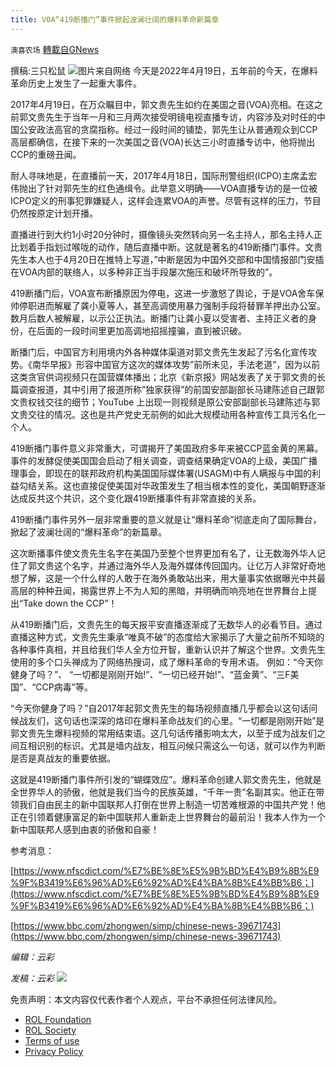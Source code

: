 ```yaml
---
title: VOA“419断播门”事件掀起波澜壮阔的爆料革命新篇章
---
```

`澳喜农场` [轉載自GNews](https://gnews.org/zh-hans/2372648/)

撰稿:三只松鼠
![](https://assets.gnews.org/wp-content/uploads/2022/04/Slide1-24.jpg)图片来自网络
今天是2022年4月19日，五年前的今天，在爆料革命历史上发生了一起重大事件。

2017年4月19日，在万众瞩目中，郭文贵先生如约在美国之音(VOA)亮相。在这之前郭文贵先生于当年一月和三月两次接受明镜电视直播专访，内容涉及对时任的中国公安政法高官的贪腐指称。经过一段时间的铺垫，郭先生让从普通观众到CCP高层都确信，在接下来的一次美国之音(VOA)长达三小时直播专访中，他将抛出CCP的重磅丑闻。

耐人寻味地是，在直播前一天，2017年4月18日，国际刑警组织(ICPO)主席孟宏伟抛出了针对郭先生的红色通缉令。此举意义明确——VOA直播专访的是一位被ICPO定义的刑事犯罪嫌疑人，这样会连累VOA的声誉。尽管有这样的压力，节目仍然按原定计划开播。

直播进行到大约1小时20分钟时，摄像镜头突然转向另一名主持人，那名主持人正比划着手指划过喉咙的动作，随后直播中断。这就是著名的419断播门事件。文贵先生本人也于4月20日在推特上写道，”中断是因为中国外交部和中国情报部门安插在VOA内部的联络人，以多种非正当手段屡次施压和破坏所导致的”。

419断播门后，VOA宣布断播原因为停电，这进一步激怒了舆论，于是VOA舍车保帅停职进而解雇了龚小夏等人，甚至高调使用暴力强制手段将替罪羊押出办公室。数月后数人被解雇，以示公正执法。断播门让龚小夏以受害者、主持正义者的身份，在后面的一段时间里更加高调地招摇撞骗，直到被识破。

断播门后，中国官方利用境内外各种媒体渠道对郭文贵先生发起了污名化宣传攻势。《南华早报》形容中国官方这次的媒体攻势”前所未见，手法老道”，因为以前这类贪官供词视频只在国营媒体播出；北京《新京报》网站发表了关于郭文贵的长篇调查报道，其中引用了报道所称”独家获得”的前国安部副部长马建陈述自己跟郭文贵权钱交往的细节；YouTube 上出现一则视频是原公安部副部长马建陈述与郭文贵交往的情况。这也是共产党史无前例的如此大规模动用各种宣传工具污名化一个人。

419断播门事件意义非常重大，可谓揭开了美国政府多年来被CCP蓝金黄的黑幕。事件的发酵促使美国国会启动了相关调查，调查结果确定VOA的上级，美国广播理事会，即现在的联邦政府机构美国国际媒体署(USAGM)中有人瞒报与中国的利益勾结关系。这也直接促使美国对华政策发生了相当根本性的变化，美国朝野逐渐达成反共这个共识，这个变化跟419断播事件有非常直接的关系。

419断播门事件另外一层非常重要的意义就是让“爆料革命”彻底走向了国际舞台，掀起了波澜壮阔的“爆料革命”的新篇章。

这次断播事件使文贵先生名字在美国乃至整个世界更加有名了，让无数海外华人记住了郭文贵这个名字，并通过海外华人及海外媒体传回国内。让亿万人非常好奇地想了解，这是一个什么样的人敢于在海外勇敢站出来，用大量事实依据曝光中共最高层的种种丑闻，揭露世界上不为人知的黑暗，并明确而响亮地在世界舞台上提出“Take down the CCP”！

从419断播门后，文贵先生的每天报平安直播逐渐成了无数华人的必看节目。通过直播这种方式，文贵先生秉承“唯真不破”的态度给大家揭示了大量之前所不知晓的各种事件真相，并且给我们华人全方位开智，重新认识并了解这个世界。文贵先生使用的多个口头禅成为了网络热搜词，成了爆料革命的专用术语。 例如：“今天你健身了吗？”、 “一切都是刚刚开始!”、“一切已经开始!”、“蓝金黄”、“三F美国”、“CCP病毒”等。

“今天你健身了吗？”自2017年起郭文贵先生的每场视频直播几乎都会以这句话问候战友们，这句话也深深的烙印在爆料革命战友们的心里。“一切都是刚刚开始”是郭文贵先生爆料视频的常用结束语。这几句话传播影响太大，以至于成为战友们之间互相识别的标识。尤其是墙内战友，相互问候只需这么一句话，就可以作为判断是否是真战友的重要依据。

这就是419断播门事件所引发的“蝴蝶效应”。爆料革命创建人郭文贵先生，他就是全世界华人的骄傲，他就是我们当今的民族英雄，“千年一贵”名副其实。他正在带领我们自由民主的新中国联邦人打倒在世界上制造一切苦难根源的中国共产党！他正在引领着健康富足的新中国联邦人重新走上世界舞台的最前沿！我本人作为一个新中国联邦人感到由衷的骄傲和自豪！

参考消息：

[https://www.nfscdict.com/%E7%BE%8E%E5%9B%BD%E4%B9%8B%E9%9F%B3419%E6%96%AD%E6%92%AD%E4%BA%8B%E4%BB%B6；](https://www.nfscdict.com/%E7%BE%8E%E5%9B%BD%E4%B9%8B%E9%9F%B3419%E6%96%AD%E6%92%AD%E4%BA%8B%E4%BB%B6；)

[https://www.bbc.com/zhongwen/simp/chinese-news-39671743](https://www.bbc.com/zhongwen/simp/chinese-news-39671743)

*编辑：云彩*

*发稿：云彩*
![](https://assets.gnews.org/wp-content/uploads/2022/04/HA-2.jpg)


 

免责声明：本文内容仅代表作者个人观点，平台不承担任何法律风险。

- [ROL Foundation](https://rolfoundation.org/)
- [ROL Society](https://rolsociety.org/)
- [Terms of use](https://gnews.org/terms-of-use-3/)
- [Privacy Policy](https://gnews.org/privacy-policy/)
